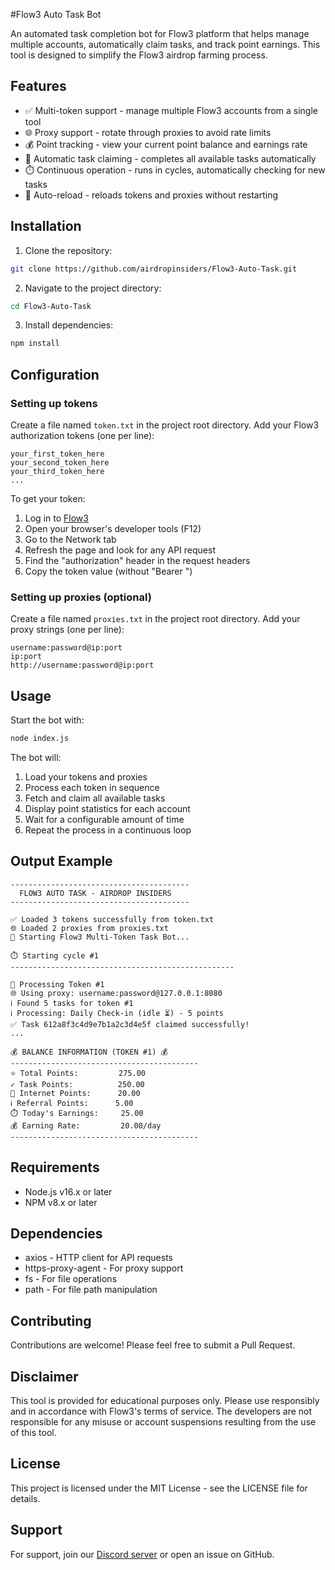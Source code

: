 #Flow3 Auto Task Bot

An automated task completion bot for Flow3 platform that helps manage multiple accounts, automatically claim tasks, and track point earnings. This tool is designed to simplify the Flow3 airdrop farming process.

## Features

- ✅ Multi-token support - manage multiple Flow3 accounts from a single tool
- 🌐 Proxy support - rotate through proxies to avoid rate limits
- 💰 Point tracking - view your current point balance and earnings rate
- 🚀 Automatic task claiming - completes all available tasks automatically
- ⏱️ Continuous operation - runs in cycles, automatically checking for new tasks
- 🔄 Auto-reload - reloads tokens and proxies without restarting

## Installation

1. Clone the repository:
```bash
git clone https://github.com/airdropinsiders/Flow3-Auto-Task.git
```

2. Navigate to the project directory:
```bash
cd Flow3-Auto-Task
```

3. Install dependencies:
```bash
npm install
```

## Configuration

### Setting up tokens

Create a file named `token.txt` in the project root directory. Add your Flow3 authorization tokens (one per line):

```
your_first_token_here
your_second_token_here
your_third_token_here
...
```

To get your token:
1. Log in to [Flow3](https://app.flow3.tech/)
2. Open your browser's developer tools (F12)
3. Go to the Network tab
4. Refresh the page and look for any API request
5. Find the "authorization" header in the request headers
6. Copy the token value (without "Bearer ")

### Setting up proxies (optional)

Create a file named `proxies.txt` in the project root directory. Add your proxy strings (one per line):

```
username:password@ip:port
ip:port
http://username:password@ip:port
```

## Usage

Start the bot with:

```bash
node index.js
```

The bot will:
1. Load your tokens and proxies
2. Process each token in sequence
3. Fetch and claim all available tasks
4. Display point statistics for each account
5. Wait for a configurable amount of time
6. Repeat the process in a continuous loop

## Output Example

```
----------------------------------------
  FLOW3 AUTO TASK - AIRDROP INSIDERS  
----------------------------------------

✅ Loaded 3 tokens successfully from token.txt
🌐 Loaded 2 proxies from proxies.txt
🚀 Starting Flow3 Multi-Token Task Bot...

⏱️ Starting cycle #1
--------------------------------------------------

🔑 Processing Token #1
🌐 Using proxy: username:password@127.0.0.1:8080
ℹ️ Found 5 tasks for token #1
ℹ️ Processing: Daily Check-in (idle ⏳) - 5 points
✅ Task 612a8f3c4d9e7b1a2c3d4e5f claimed successfully!
...

💰 BALANCE INFORMATION (TOKEN #1) 💰
------------------------------------------
⭐ Total Points:         275.00
✓ Task Points:          250.00
🚀 Internet Points:      20.00
ℹ️ Referral Points:      5.00
⏱️ Today's Earnings:     25.00
💰 Earning Rate:         20.00/day
------------------------------------------
```

## Requirements

- Node.js v16.x or later
- NPM v8.x or later

## Dependencies

- axios - HTTP client for API requests
- https-proxy-agent - For proxy support
- fs - For file operations
- path - For file path manipulation

## Contributing

Contributions are welcome! Please feel free to submit a Pull Request.

## Disclaimer

This tool is provided for educational purposes only. Please use responsibly and in accordance with Flow3's terms of service. The developers are not responsible for any misuse or account suspensions resulting from the use of this tool.

## License

This project is licensed under the MIT License - see the LICENSE file for details.

## Support

For support, join our [Discord server](https://discord.gg/airdropinsiders) or open an issue on GitHub.

